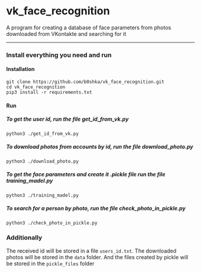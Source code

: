 # vk_face_recognition
A program for creating a database of face parameters from photos downloaded from VKontakte and searching for it
____
### Install everything you need and run
#### Installation
```
git clone https://github.com/b0shka/vk_face_recognition.git
cd vk_face_recognition
pip3 install -r requirements.txt
```
#### Run
##### To get the user id, run the file get_id_from_vk.py
```
python3 ./get_id_from_vk.py
```
##### To download photos from accounts by id, run the file download_photo.py
```
python3 ./download_photo.py
```
##### To get the face parameters and create it .pickle file run the file training_madel.py
```
python3 ./training_madel.py
```
##### To search for a person by photo, run the file check_photo_in_pickle.py
```
python3 ./check_photo_in_pickle.py

```
### Additionally
The received id will be stored in a file `users_id.txt`. The downloaded photos will be stored in the `data` folder. And the files created by pickle will be stored in the `pickle_files` folder
